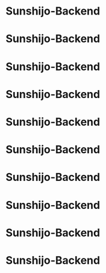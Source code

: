 # Sunshijo-Backend
# Sunshijo-Backend
# Sunshijo-Backend
# Sunshijo-Backend
# Sunshijo-Backend
# Sunshijo-Backend
# Sunshijo-Backend
# Sunshijo-Backend
# Sunshijo-Backend
# Sunshijo-Backend
